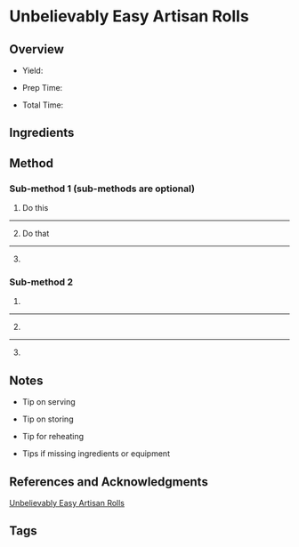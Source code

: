 # Unbelievably Easy Artisan Rolls

## Overview

- Yield:

- Prep Time:

- Total Time:

## Ingredients



## Method

### Sub-method 1 (sub-methods are optional)

1. Do this
---
2. Do that
---
3.

### Sub-method 2

1.
---
2.
---
3.

## Notes

- Tip on serving

- Tip on storing

- Tip for reheating

- Tips if missing ingredients or equipment

## References and Acknowledgments

[Unbelievably Easy Artisan Rolls](http://thecafesucrefarine.com/2016/11/unbelievably-easy-artisan-rolls/)

## Tags


